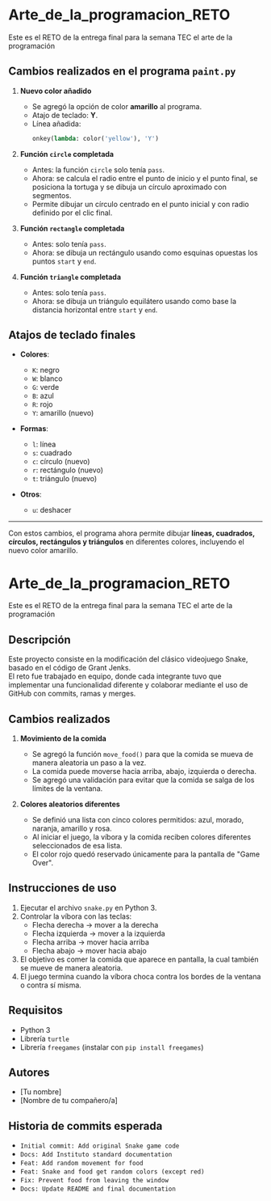 # Arte_de_la_programacion_RETO
Este es el RETO de la entrega final para la semana TEC el arte de la programación 
 

## Cambios realizados en el programa `paint.py`

1. **Nuevo color añadido**
   - Se agregó la opción de color **amarillo** al programa.
   - Atajo de teclado: **Y**.
   - Línea añadida:
     ```python
     onkey(lambda: color('yellow'), 'Y')
     ```

2. **Función `circle` completada**
   - Antes: la función `circle` solo tenía `pass`.
   - Ahora: se calcula el radio entre el punto de inicio y el punto final, se posiciona la tortuga y se dibuja un círculo aproximado con segmentos.
   - Permite dibujar un círculo centrado en el punto inicial y con radio definido por el clic final.

3. **Función `rectangle` completada**
   - Antes: solo tenía `pass`.
   - Ahora: se dibuja un rectángulo usando como esquinas opuestas los puntos `start` y `end`.

4. **Función `triangle` completada**
   - Antes: solo tenía `pass`.
   - Ahora: se dibuja un triángulo equilátero usando como base la distancia horizontal entre `start` y `end`.

## Atajos de teclado finales

- **Colores**:
  - `K`: negro  
  - `W`: blanco  
  - `G`: verde  
  - `B`: azul  
  - `R`: rojo  
  - `Y`: amarillo (nuevo)

- **Formas**:
  - `l`: línea  
  - `s`: cuadrado  
  - `c`: círculo (nuevo)  
  - `r`: rectángulo (nuevo)  
  - `t`: triángulo (nuevo)  

- **Otros**:
  - `u`: deshacer

---

Con estos cambios, el programa ahora permite dibujar **líneas, cuadrados, círculos, rectángulos y triángulos** en diferentes colores, incluyendo el nuevo color amarillo.
# Arte_de_la_programacion_RETO
Este es el RETO de la entrega final para la semana TEC el arte de la programación

## Descripción
Este proyecto consiste en la modificación del clásico videojuego Snake, basado en el código de Grant Jenks.  
El reto fue trabajado en equipo, donde cada integrante tuvo que implementar una funcionalidad diferente y colaborar mediante el uso de GitHub con commits, ramas y merges.  

## Cambios realizados
1. **Movimiento de la comida**  
   - Se agregó la función `move_food()` para que la comida se mueva de manera aleatoria un paso a la vez.  
   - La comida puede moverse hacia arriba, abajo, izquierda o derecha.  
   - Se agregó una validación para evitar que la comida se salga de los límites de la ventana.  

2. **Colores aleatorios diferentes**  
   - Se definió una lista con cinco colores permitidos: azul, morado, naranja, amarillo y rosa.  
   - Al iniciar el juego, la víbora y la comida reciben colores diferentes seleccionados de esa lista.  
   - El color rojo quedó reservado únicamente para la pantalla de "Game Over".  

## Instrucciones de uso
1. Ejecutar el archivo `snake.py` en Python 3.  
2. Controlar la víbora con las teclas:  
   - Flecha derecha → mover a la derecha  
   - Flecha izquierda → mover a la izquierda  
   - Flecha arriba → mover hacia arriba  
   - Flecha abajo → mover hacia abajo  
3. El objetivo es comer la comida que aparece en pantalla, la cual también se mueve de manera aleatoria.  
4. El juego termina cuando la víbora choca contra los bordes de la ventana o contra sí misma.  

## Requisitos
- Python 3  
- Librería `turtle`  
- Librería `freegames` (instalar con `pip install freegames`)  

## Autores
- [Tu nombre]  
- [Nombre de tu compañero/a]  

## Historia de commits esperada
- `Initial commit: Add original Snake game code`  
- `Docs: Add Instituto standard documentation`  
- `Feat: Add random movement for food`  
- `Feat: Snake and food get random colors (except red)`  
- `Fix: Prevent food from leaving the window`  
- `Docs: Update README and final documentation`  
